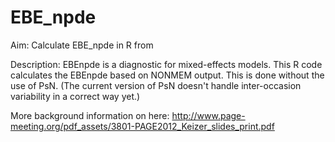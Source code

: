 EBE_npde
========

Aim: Calculate EBE_npde in R from 

Description: EBEnpde is a diagnostic for mixed-effects models. This R code calculates the EBEnpde based on NONMEM output. 
This is done without the use of PsN. (The current version of PsN doesn't handle inter-occasion variability in a correct way yet.)

More background information on here: http://www.page-meeting.org/pdf_assets/3801-PAGE2012_Keizer_slides_print.pdf